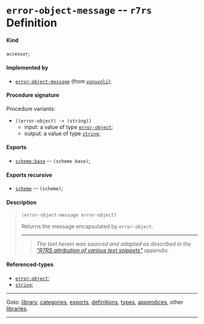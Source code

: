 

<a id='definition__r7rs__error-object-message'></a>

# `error-object-message` -- `r7rs` Definition


<a id='definition__r7rs__error-object-message__kind'></a>

#### Kind

`accessor`;


<a id='definition__r7rs__error-object-message__implemented-by'></a>

#### Implemented by

 * [`error-object-message`](../../vonuvoli/definitions/error-object-message.md#definition__vonuvoli__error-object-message) (from [`vonuvoli`](../../vonuvoli/_index.md#library__vonuvoli));


<a id='definition__r7rs__error-object-message__procedure-signature'></a>

#### Procedure signature

Procedure variants:
 * `((error-object) -> (string))`
   * input: a value of type [`error-object`](../../r7rs/types/error-object.md#type__r7rs__error-object);
   * output: a value of type [`string`](../../r7rs/types/string.md#type__r7rs__string);


<a id='definition__r7rs__error-object-message__exports'></a>

#### Exports

 * [`scheme:base`](../../r7rs/exports/scheme_3a_base.md#export__r7rs__scheme_3a_base) -- `(scheme base)`;


<a id='definition__r7rs__error-object-message__exports-recursive'></a>

#### Exports recursive

 * [`scheme`](../../r7rs/exports/scheme.md#export__r7rs__scheme) -- `(scheme)`;


<a id='definition__r7rs__error-object-message__description'></a>

#### Description

> ````
> (error-object-message error-object)
> ````
> 
> 
> Returns the message encapsulated by `error-object`.
> 
> 
> ----
> > *The text herein was sourced and adapted as described in the ["R7RS attribution of various text snippets"](../../r7rs/appendices/attribution.md#appendix__r7rs__attribution) appendix.*


<a id='definition__r7rs__error-object-message__referenced-types'></a>

#### Referenced-types

 * [`error-object`](../../r7rs/types/error-object.md#type__r7rs__error-object);
 * [`string`](../../r7rs/types/string.md#type__r7rs__string);

----

Goto: [library](../../r7rs/_index.md#library__r7rs), [categories](../../r7rs/categories/_index.md#toc__r7rs__categories), [exports](../../r7rs/exports/_index.md#toc__r7rs__exports), [definitions](../../r7rs/definitions/_index.md#toc__r7rs__definitions), [types](../../r7rs/types/_index.md#toc__r7rs__types), [appendices](../../r7rs/appendices/_index.md#toc__r7rs__appendices), other [libraries](../../_libraries.md#toc__libraries).

----


